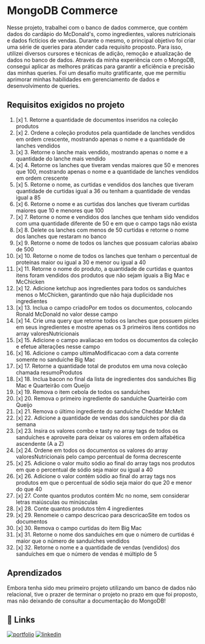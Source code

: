 # MongoDB Commerce

Nesse projeto, trabalhei com o banco de dados commerce, que contém dados do cardápio do McDonald's, como ingredientes, valores nutricionais e dados fictícios de vendas. Durante o mesmo, o principal objetivo foi criar uma série de queries para atender cada requisito proposto. Para isso, utilizei diversos cursores e técnicas de adição, remoção e atualização de dados no banco de dados. Através da minha experiência com o MongoDB, consegui aplicar as melhores práticas para garantir a eficiência e precisão das minhas queries. Foi um desafio muito gratificante, que me permitiu aprimorar minhas habilidades em gerenciamento de dados e desenvolvimento de queries.

## Requisitos exigidos no projeto
1. [x] 1. Retorne a quantidade de documentos inseridos na coleção produtos
2. [x] 2. Ordene a coleção produtos pela quantidade de lanches vendidos em ordem crescente, mostrando apenas o nome e a quantidade de lanches vendidos
3. [x] 3. Retorne o lanche mais vendido, mostrando apenas o nome e a quantidade do lanche mais vendido
4. [x] 4. Retorne os lanches que tiveram vendas maiores que 50 e menores que 100, mostrando apenas o nome e a quantidade de lanches vendidos em ordem crescente
5. [x] 5. Retorne o nome, as curtidas e vendidos dos lanches que tiveram quantidade de curtidas igual a 36 ou tenham a quantidade de vendas igual a 85
6. [x] 6. Retorne o nome e as curtidas dos lanches que tiveram curtidas maiores que 10 e menores que 100
7. [x] 7. Retorne o nome e vendidos dos lanches que tenham sido vendidos com uma quantidade diferente de 50 e em que o campo tags não exista
8. [x] 8. Delete os lanches com menos de 50 curtidas e retorne o nome dos lanches que restaram no banco
9. [x] 9. Retorne o nome de todos os lanches que possuam calorias abaixo de 500
10. [x] 10. Retorne o nome de todos os lanches que tenham o percentual de proteínas maior ou igual a 30 e menor ou igual a 40
11. [x] 11. Retorne o nome do produto, a quantidade de curtidas e quantos itens foram vendidos dos produtos que não sejam iguais a Big Mac e McChicken
12. [x] 12. Adicione ketchup aos ingredientes para todos os sanduíches menos o McChicken, garantindo que não haja duplicidade nos ingredientes
13. [x] 13. Inclua o campo criadoPor em todos os documentos, colocando Ronald McDonald no valor desse campo
14. [x] 14. Crie uma query que retorne todos os lanches que possuem picles em seus ingredientes e mostre apenas os 3 primeiros itens contidos no array valoresNutricionais
15. [x] 15. Adicione o campo avaliacao em todos os documentos da coleção e efetue alterações nesse campo
16. [x] 16. Adicione o campo ultimaModificacao com a data corrente somente no sanduíche Big Mac
17. [x] 17. Retorne a quantidade total de produtos em uma nova coleção chamada resumoProdutos
18. [x] 18. Inclua bacon no final da lista de ingredientes dos sanduíches Big Mac e Quarteirão com Queijo
19. [x] 19. Remova o item cebola de todos os sanduíches
20. [x] 20. Remova o primeiro ingrediente do sanduíche Quarteirão com Queijo
21. [x] 21. Remova o último ingrediente do sanduíche Cheddar McMelt
22. [x] 22. Adicione a quantidade de vendas dos sanduíches por dia da semana
23. [x] 23. Insira os valores combo e tasty no array tags de todos os sanduíches e aproveite para deixar os valores em ordem alfabética ascendente (A a Z)
24. [x] 24. Ordene em todos os documentos os valores do array valoresNutricionais pelo campo percentual de forma decrescente
25. [x] 25. Adicione o valor muito sódio ao final do array tags nos produtos em que o percentual de sódio seja maior ou igual a 40
26. [x] 26. Adicione o valor contém sódio ao final do array tags nos produtos em que o percentual de sódio seja maior do que 20 e menor do que 40
27. [x] 27. Conte quantos produtos contém Mc no nome, sem considerar letras maiúsculas ou minúsculas
28. [x] 28. Conte quantos produtos têm 4 ingredientes
29. [x] 29. Renomeie o campo descricao para descricaoSite em todos os documentos
30. [x] 30. Remova o campo curtidas do item Big Mac
31. [x] 31. Retorne o nome dos sanduíches em que o número de curtidas é maior que o número de sanduíches vendidos
32. [x] 32. Retorne o nome e a quantidade de vendas (vendidos) dos sanduíches em que o número de vendas é múltiplo de 5

## Aprendizados

Embora tenha sido meu primeiro projeto utilizando um banco de dados não relacional, tive o prazer de terminar o projeto no prazo em que foi proposto, mas não deixando de consultar a documentação do MongoDB!

## 🔗 Links
[![portfolio](https://img.shields.io/badge/my_portfolio-000?style=for-the-badge&logo=ko-fi&logoColor=white)](https://marcoviana-dev.vercel.app/)
[![linkedin](https://img.shields.io/badge/linkedin-0A66C2?style=for-the-badge&logo=linkedin&logoColor=white)](https://www.linkedin.com/in/marco-viana2022/)
